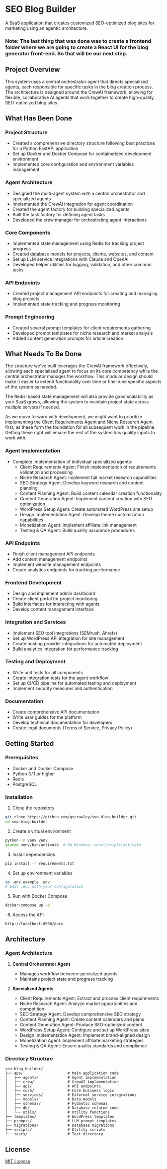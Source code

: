 # SEO Blog Builder

A SaaS application that creates customized SEO-optimized blog sites for marketing using an agentic architecture.

### Note: The last thing that was done was to create a frontend folder where we are going to create a React UI for the blog generator front-end. So that will be our next step. 

## Project Overview

This system uses a central orchestrator agent that directs specialized agents, each responsible for specific tasks in the blog creation process. The architecture is designed around the CrewAI framework, allowing for flexible, collaborative AI agents that work together to create high-quality, SEO-optimized blog sites.

## What Has Been Done

### Project Structure
- Created a comprehensive directory structure following best practices for a Python FastAPI application
- Set up Docker and Docker Compose for containerized development environment
- Implemented core configuration and environment variables management

### Agent Architecture
- Designed the multi-agent system with a central orchestrator and specialized agents
- Implemented the CrewAI integration for agent coordination
- Created the agent factory for building specialized agents
- Built the task factory for defining agent tasks
- Developed the crew manager for orchestrating agent interactions

### Core Components
- Implemented state management using Redis for tracking project progress
- Created database models for projects, clients, websites, and content
- Set up LLM service integrations with Claude and OpenAI
- Developed helper utilities for logging, validation, and other common tasks

### API Endpoints
- Created project management API endpoints for creating and managing blog projects
- Implemented state tracking and progress monitoring

### Prompt Engineering
- Created several prompt templates for client requirements gathering
- Developed prompt templates for niche research and market analysis
- Added content generation prompts for article creation

## What Needs To Be Done

The structure we've built leverages the CrewAI framework effectively, allowing each specialized agent to focus on its core competency while the central orchestrator manages the workflow. This modular design should make it easier to extend functionality over time or fine-tune specific aspects of the system as needed.

The Redis-based state management will also provide good scalability as your SaaS grows, allowing the system to maintain project state across multiple servers if needed.

As we move forward with development, we might want to prioritize implementing the Client Requirements Agent and Niche Research Agent first, as these form the foundation for all subsequent work in the pipeline. Getting these right will ensure the rest of the system has quality inputs to work with.

### Agent Implementation
- Complete implementation of individual specialized agents:
  - Client Requirements Agent: Finish implementation of requirements validation and processing
  - Niche Research Agent: Implement full market research capabilities
  - SEO Strategy Agent: Develop keyword research and content planning
  - Content Planning Agent: Build content calendar creation functionality
  - Content Generation Agent: Implement content creation with SEO optimization
  - WordPress Setup Agent: Create automated WordPress site setup
  - Design Implementation Agent: Develop theme customization capabilities
  - Monetization Agent: Implement affiliate link management
  - Testing & QA Agent: Build quality assurance procedures

### API Endpoints
- Finish client management API endpoints
- Add content management endpoints
- Implement website management endpoints
- Create analytics endpoints for tracking performance

### Frontend Development
- Design and implement admin dashboard
- Create client portal for project monitoring
- Build interfaces for interacting with agents
- Develop content management interface

### Integration and Services
- Implement SEO tool integrations (SEMrush, Ahrefs)
- Set up WordPress API integration for site management
- Create hosting provider integrations for automated deployment
- Build analytics integration for performance tracking

### Testing and Deployment
- Write unit tests for all components
- Create integration tests for the agent workflow
- Set up CI/CD pipeline for automated testing and deployment
- Implement security measures and authentication

### Documentation
- Create comprehensive API documentation
- Write user guides for the platform
- Develop technical documentation for developers
- Create legal documents (Terms of Service, Privacy Policy)

## Getting Started

### Prerequisites
- Docker and Docker Compose
- Python 3.11 or higher
- Redis
- PostgreSQL

### Installation

1. Clone the repository
```bash
git clone https://github.com/gscrawley/seo-blog-builder.git
cd seo-blog-builder
```

2. Create a virtual environment
```bash
python -m venv venv
source venv/bin/activate  # On Windows: venv\Scripts\activate
```

3. Install dependencies
```bash
pip install -r requirements.txt
```

4. Set up environment variables
```bash
cp .env.example .env
# Edit .env with your configuration
```

5. Run with Docker Compose
```bash
docker-compose up -d
```

6. Access the API
```
http://localhost:8000/docs
```

## Architecture

### Agent Architecture

1. **Central Orchestrator Agent**
   - Manages workflow between specialized agents
   - Maintains project state and progress tracking

2. **Specialized Agents**
   - Client Requirements Agent: Extract and process client requirements
   - Niche Research Agent: Analyze market opportunities and competition
   - SEO Strategy Agent: Develop comprehensive SEO strategy
   - Content Planning Agent: Create content calendars and plans
   - Content Generation Agent: Produce SEO-optimized content
   - WordPress Setup Agent: Configure and set up WordPress sites
   - Design Implementation Agent: Implement brand-aligned design
   - Monetization Agent: Implement affiliate marketing strategies
   - Testing & QA Agent: Ensure quality standards and compliance

### Directory Structure

```
seo-blog-builder/
├── app/                    # Main application code
│   ├── agents/             # Agent implementation
│   ├── crew/               # CrewAI implementation
│   ├── api/                # API endpoints
│   ├── core/               # Core business logic
│   ├── services/           # External service integrations
│   ├── models/             # Data models
│   ├── schemas/            # Pydantic schemas
│   ├── db/                 # Database related code
│   └── utils/              # Utility functions
├── templates/              # WordPress templates
├── prompts/                # LLM prompt templates
├── migrations/             # Database migrations
├── scripts/                # Utility scripts
└── tests/                  # Test directory
```

## License

[MIT License](LICENSE)
